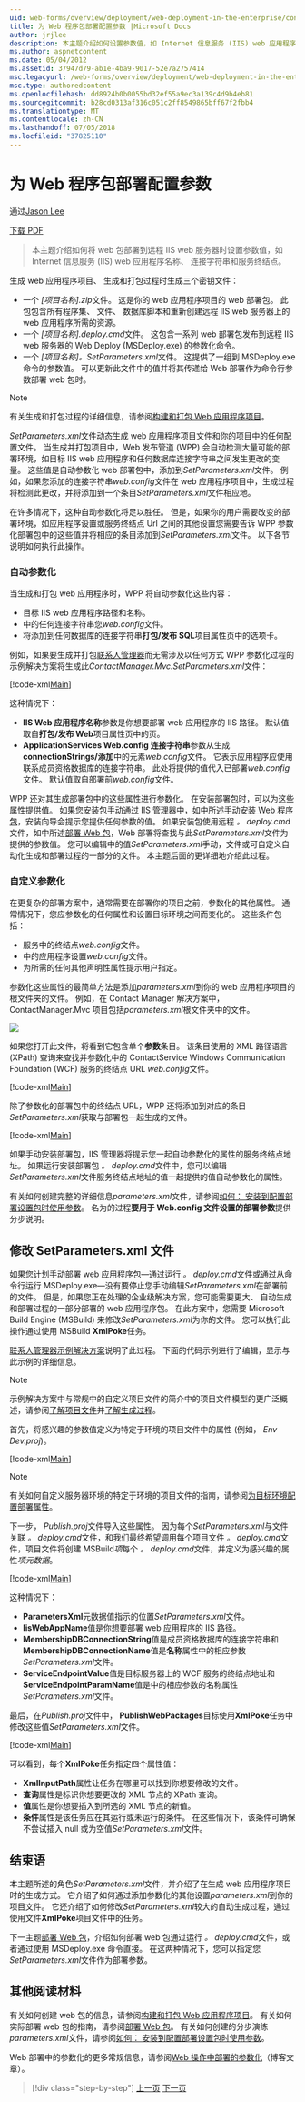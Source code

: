 ```yaml
---
uid: web-forms/overview/deployment/web-deployment-in-the-enterprise/configuring-parameters-for-web-package-deployment
title: 为 Web 程序包部署配置参数 |Microsoft Docs
author: jrjlee
description: 本主题介绍如何设置参数值，如 Internet 信息服务 (IIS) web 应用程序名称、 连接字符串和服务终结点...
ms.author: aspnetcontent
ms.date: 05/04/2012
ms.assetid: 37947d79-ab1e-4ba9-9017-52e7a2757414
msc.legacyurl: /web-forms/overview/deployment/web-deployment-in-the-enterprise/configuring-parameters-for-web-package-deployment
msc.type: authoredcontent
ms.openlocfilehash: dd8924b0b0055bd32ef55a9ec3a139c4d9b4eb81
ms.sourcegitcommit: b28cd0313af316c051c2ff8549865bff67f2fbb4
ms.translationtype: MT
ms.contentlocale: zh-CN
ms.lasthandoff: 07/05/2018
ms.locfileid: "37825110"
---
```

<a name="configuring-parameters-for-web-package-deployment"></a>为 Web 程序包部署配置参数
====================
通过[Jason Lee](https://github.com/jrjlee)

[下载 PDF](https://msdnshared.blob.core.windows.net/media/MSDNBlogsFS/prod.evol.blogs.msdn.com/CommunityServer.Blogs.Components.WeblogFiles/00/00/00/63/56/8130.DeployingWebAppsInEnterpriseScenarios.pdf)

> 本主题介绍如何将 web 包部署到远程 IIS web 服务器时设置参数值，如 Internet 信息服务 (IIS) web 应用程序名称、 连接字符串和服务终结点。


生成 web 应用程序项目、 生成和打包过程时生成三个密钥文件：

- 一个 *[项目名称].zip*文件。 这是你的 web 应用程序项目的 web 部署包。 此包包含所有程序集、 文件、 数据库脚本和重新创建远程 IIS web 服务器上的 web 应用程序所需的资源。
- 一个 *[项目名称].deploy.cmd*文件。 这包含一系列 web 部署包发布到远程 IIS web 服务器的 Web Deploy (MSDeploy.exe) 的参数化命令。
- 一个 *[项目名称]。SetParameters.xml*文件。 这提供了一组到 MSDeploy.exe 命令的参数值。 可以更新此文件中的值并将其传递给 Web 部署作为命令行参数部署 web 包时。

> [!NOTE]
> 有关生成和打包过程的详细信息，请参阅[构建和打包 Web 应用程序项目](building-and-packaging-web-application-projects.md)。


*SetParameters.xml*文件动态生成 web 应用程序项目文件和你的项目中的任何配置文件。 当生成并打包项目中，Web 发布管道 (WPP) 会自动检测大量可能的部署环境，如目标 IIS web 应用程序和任何数据库连接字符串之间发生更改的变量。 这些值是自动参数化 web 部署包中，添加到*SetParameters.xml*文件。 例如，如果您添加的连接字符串*web.config*文件在 web 应用程序项目中，生成过程将检测此更改，并将添加到一个条目*SetParameters.xml*文件相应地。

在许多情况下，这种自动参数化将足以胜任。 但是，如果你的用户需要改变的部署环境，如应用程序设置或服务终结点 Url 之间的其他设置您需要告诉 WPP 参数化部署包中的这些值并将相应的条目添加到*SetParameters.xml*文件。 以下各节说明如何执行此操作。

### <a name="automatic-parameterization"></a>自动参数化

当生成和打包 web 应用程序时，WPP 将自动参数化这些内容：

- 目标 IIS web 应用程序路径和名称。
- 中的任何连接字符串您*web.config*文件。
- 将添加到任何数据库的连接字符串**打包/发布 SQL**项目属性页中的选项卡。

例如，如果要生成并打包[联系人管理器](the-contact-manager-solution.md)而无需涉及以任何方式 WPP 参数化过程的示例解决方案将生成此*ContactManager.Mvc.SetParameters.xml*文件：


[!code-xml[Main](configuring-parameters-for-web-package-deployment/samples/sample1.xml)]


这种情况下：

- **IIS Web 应用程序名称**参数是你想要部署 web 应用程序的 IIS 路径。 默认值取自**打包/发布 Web**项目属性页中的页。
- **ApplicationServices Web.config 连接字符串**参数从生成**connectionStrings/添加**中的元素*web.config*文件。 它表示应用程序应使用联系成员资格数据库的连接字符串。 此处将提供的值代入已部署*web.config*文件。 默认值取自部署前*web.config*文件。

WPP 还对其生成部署包中的这些属性进行参数化。 在安装部署包时，可以为这些属性提供值。 如果您安装包手动通过 IIS 管理器中，如中所述[手动安装 Web 程序包](manually-installing-web-packages.md)，安装向导会提示您提供任何参数的值。 如果安装包使用远程 *。 deploy.cmd*文件，如中所述[部署 Web 包](deploying-web-packages.md)，Web 部署将查找与此*SetParameters.xml*文件为提供的参数值。 您可以编辑中的值*SetParameters.xml*手动，文件或可自定义自动化生成和部署过程的一部分的文件。 本主题后面的更详细地介绍此过程。

### <a name="custom-parameterization"></a>自定义参数化

在更复杂的部署方案中，通常需要在部署你的项目之前，参数化的其他属性。 通常情况下，您应参数化的任何属性和设置目标环境之间而变化的。 这些条件包括：

- 服务中的终结点*web.config*文件。
- 中的应用程序设置*web.config*文件。
- 为所需的任何其他声明性属性提示用户指定。

参数化这些属性的最简单方法是添加*parameters.xml*到你的 web 应用程序项目的根文件夹的文件。 例如，在 Contact Manager 解决方案中，ContactManager.Mvc 项目包括*parameters.xml*根文件夹中的文件。

![](configuring-parameters-for-web-package-deployment/_static/image1.png)

如果您打开此文件，将看到它包含单个**参数**条目。 该条目使用的 XML 路径语言 (XPath) 查询来查找并参数化中的 ContactService Windows Communication Foundation (WCF) 服务的终结点 URL *web.config*文件。


[!code-xml[Main](configuring-parameters-for-web-package-deployment/samples/sample2.xml)]


除了参数化的部署包中的终结点 URL，WPP 还将添加到对应的条目*SetParameters.xml*获取与部署包一起生成的文件。


[!code-xml[Main](configuring-parameters-for-web-package-deployment/samples/sample3.xml)]


如果手动安装部署包，IIS 管理器将提示您一起自动参数化的属性的服务终结点地址。 如果运行安装部署包 *。 deploy.cmd*文件中，您可以编辑*SetParameters.xml*文件服务终结点地址的值一起提供的值自动参数化的属性。

有关如何创建完整的详细信息*parameters.xml*文件，请参阅[如何： 安装到配置部署设置包时使用参数](https://msdn.microsoft.com/library/ff398068.aspx)。 名为的过程**要用于 Web.config 文件设置的部署参数**提供分步说明。

## <a name="modifying-the-setparametersxml-file"></a>修改 SetParameters.xml 文件

如果您计划手动部署 web 应用程序包&#x2014;通过运行 *。 deploy.cmd*文件或通过从命令行运行 MSDeploy.exe&#x2014;没有要停止您手动编辑*SetParameters.xml*在部署前的文件。 但是，如果您正在处理的企业级解决方案，您可能需要更大、 自动生成和部署过程的一部分部署的 web 应用程序包。 在此方案中，您需要 Microsoft Build Engine (MSBuild) 来修改*SetParameters.xml*为你的文件。 您可以执行此操作通过使用 MSBuild **XmlPoke**任务。

[联系人管理器示例解决方案](the-contact-manager-solution.md)说明了此过程。 下面的代码示例进行了编辑，显示与此示例的详细信息。

> [!NOTE]
> 示例解决方案中与常规中的自定义项目文件的简介中的项目文件模型的更广泛概述，请参阅[了解项目文件](understanding-the-project-file.md)并[了解生成过程](understanding-the-build-process.md)。


首先，将感兴趣的参数值定义为特定于环境的项目文件中的属性 (例如， *Env Dev.proj*)。


[!code-xml[Main](configuring-parameters-for-web-package-deployment/samples/sample4.xml)]


> [!NOTE]
> 有关如何自定义服务器环境的特定于环境的项目文件的指南，请参阅[为目标环境配置部署属性](../configuring-server-environments-for-web-deployment/configuring-deployment-properties-for-a-target-environment.md)。


下一步， *Publish.proj*文件导入这些属性。 因为每个*SetParameters.xml*与文件关联 *。 deploy.cmd*文件，和我们最终希望调用每个项目文件 *。 deploy.cmd*文件，项目文件将创建 MSBuild*项*每个 *。 deploy.cmd*文件，并定义为感兴趣的属性*项元数据*。


[!code-xml[Main](configuring-parameters-for-web-package-deployment/samples/sample5.xml)]


这种情况下：

- **ParametersXml**元数据值指示的位置*SetParameters.xml*文件。
- **IisWebAppName**值是你想要部署 web 应用程序的 IIS 路径。
- **MembershipDBConnectionString**值是成员资格数据库的连接字符串和**MembershipDBConnectionName**值是**名称**属性中的相应参数*SetParameters.xml*文件。
- **ServiceEndpointValue**值是目标服务器上的 WCF 服务的终结点地址和**ServiceEndpointParamName**值是中的相应参数的名称属性*SetParameters.xml*文件。

最后，在*Publish.proj*文件中， **PublishWebPackages**目标使用**XmlPoke**任务中修改这些值*SetParameters.xml*文件。


[!code-xml[Main](configuring-parameters-for-web-package-deployment/samples/sample6.xml)]


可以看到，每个**XmlPoke**任务指定四个属性值：

- **XmlInputPath**属性让任务在哪里可以找到你想要修改的文件。
- **查询**属性是标识你想要更改的 XML 节点的 XPath 查询。
- **值**属性是你想要插入到所选的 XML 节点的新值。
- **条件**属性是该任务应在其运行或未运行的条件。 在这些情况下，该条件可确保不尝试插入 null 或为空值*SetParameters.xml*文件。

## <a name="conclusion"></a>结束语

本主题所述的角色*SetParameters.xml*文件，并介绍了在生成 web 应用程序项目时的生成方式。 它介绍了如何通过添加参数化的其他设置*parameters.xml*到你的项目文件。 它还介绍了如何修改*SetParameters.xml*较大的自动生成过程，通过使用文件**XmlPoke**项目文件中的任务。

下一主题[部署 Web 包](deploying-web-packages.md)，介绍如何部署 web 包通过运行 *。 deploy.cmd*文件，或者通过使用 MSDeploy.exe 命令直接。 在这两种情况下，您可以指定您*SetParameters.xml*文件作为部署参数。

## <a name="further-reading"></a>其他阅读材料

有关如何创建 web 包的信息，请参阅[构建和打包 Web 应用程序项目](building-and-packaging-web-application-projects.md)。 有关如何实际部署 web 包的指南，请参阅[部署 Web 包](deploying-web-packages.md)。 有关如何创建的分步演练*parameters.xml*文件，请参阅[如何： 安装到配置部署设置包时使用参数](https://msdn.microsoft.com/library/ff398068.aspx)。

Web 部署中的参数化的更多常规信息，请参阅[Web 操作中部署的参数化](https://go.microsoft.com/?linkid=9805119)（博客文章）。

> [!div class="step-by-step"]
> [上一页](building-and-packaging-web-application-projects.md)
> [下一页](deploying-web-packages.md)
